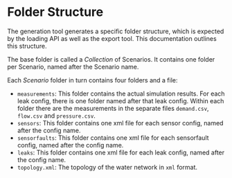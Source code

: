 # Folder Structure
The generation tool generates a specific folder structure, which is expected by the loading API as well as the export tool. This documentation outlines this structure.

The base folder is called a *Collection* of Scenarios. It contains one folder per Scenario, named after the Scenario name.

Each *Scenario* folder in turn contains four folders and a file:
* `measurements`: This folder contains the actual simulation results. For each leak config, there is one folder named after that leak config. Within each folder there are the measurements in the separate files `demand.csv`, `flow.csv` and `pressure.csv`.
* `sensors`: This folder contains one xml file for each sensor config, named after the config name.
* `sensorfaults`: This folder contains one xml file for each sensorfault config, named after the config name.
* `leaks`: This folder contains one xml file for each leak config, named after the config name.
* `topology.xml`: The topology of the water network in `xml` format.